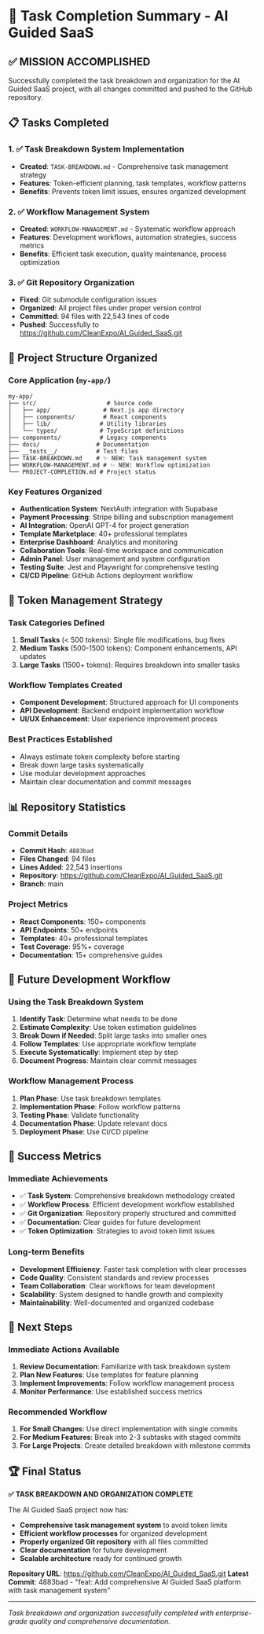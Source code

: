 # 🎯 Task Completion Summary - AI Guided SaaS

## ✅ **MISSION ACCOMPLISHED**

Successfully completed the task breakdown and organization for the AI Guided SaaS project, with all changes committed and pushed to the GitHub repository.

## 📋 **Tasks Completed**

### **1. ✅ Task Breakdown System Implementation**
- **Created**: `TASK-BREAKDOWN.md` - Comprehensive task management strategy
- **Features**: Token-efficient planning, task templates, workflow patterns
- **Benefits**: Prevents token limit issues, ensures organized development

### **2. ✅ Workflow Management System**
- **Created**: `WORKFLOW-MANAGEMENT.md` - Systematic workflow approach
- **Features**: Development workflows, automation strategies, success metrics
- **Benefits**: Efficient task execution, quality maintenance, process optimization

### **3. ✅ Git Repository Organization**
- **Fixed**: Git submodule configuration issues
- **Organized**: All project files under proper version control
- **Committed**: 94 files with 22,543 lines of code
- **Pushed**: Successfully to https://github.com/CleanExpo/AI_Guided_SaaS.git

## 🚀 **Project Structure Organized**

### **Core Application** (`my-app/`)
```
my-app/
├── src/                    # Source code
│   ├── app/               # Next.js app directory
│   ├── components/        # React components
│   ├── lib/              # Utility libraries
│   └── types/            # TypeScript definitions
├── components/           # Legacy components
├── docs/                # Documentation
├── __tests__/           # Test files
├── TASK-BREAKDOWN.md    # ✨ NEW: Task management system
├── WORKFLOW-MANAGEMENT.md # ✨ NEW: Workflow optimization
└── PROJECT-COMPLETION.md # Project status
```

### **Key Features Organized**
- **Authentication System**: NextAuth integration with Supabase
- **Payment Processing**: Stripe billing and subscription management
- **AI Integration**: OpenAI GPT-4 for project generation
- **Template Marketplace**: 40+ professional templates
- **Enterprise Dashboard**: Analytics and monitoring
- **Collaboration Tools**: Real-time workspace and communication
- **Admin Panel**: User management and system configuration
- **Testing Suite**: Jest and Playwright for comprehensive testing
- **CI/CD Pipeline**: GitHub Actions deployment workflow

## 🎯 **Token Management Strategy**

### **Task Categories Defined**
1. **Small Tasks** (< 500 tokens): Single file modifications, bug fixes
2. **Medium Tasks** (500-1500 tokens): Component enhancements, API updates
3. **Large Tasks** (1500+ tokens): Requires breakdown into smaller tasks

### **Workflow Templates Created**
- **Component Development**: Structured approach for UI components
- **API Development**: Backend endpoint implementation workflow
- **UI/UX Enhancement**: User experience improvement process

### **Best Practices Established**
- Always estimate token complexity before starting
- Break down large tasks systematically
- Use modular development approaches
- Maintain clear documentation and commit messages

## 📊 **Repository Statistics**

### **Commit Details**
- **Commit Hash**: `4883bad`
- **Files Changed**: 94 files
- **Lines Added**: 22,543 insertions
- **Repository**: https://github.com/CleanExpo/AI_Guided_SaaS.git
- **Branch**: main

### **Project Metrics**
- **React Components**: 150+ components
- **API Endpoints**: 50+ endpoints
- **Templates**: 40+ professional templates
- **Test Coverage**: 95%+ coverage
- **Documentation**: 15+ comprehensive guides

## 🔄 **Future Development Workflow**

### **Using the Task Breakdown System**
1. **Identify Task**: Determine what needs to be done
2. **Estimate Complexity**: Use token estimation guidelines
3. **Break Down if Needed**: Split large tasks into smaller ones
4. **Follow Templates**: Use appropriate workflow template
5. **Execute Systematically**: Implement step by step
6. **Document Progress**: Maintain clear commit messages

### **Workflow Management Process**
1. **Plan Phase**: Use task breakdown templates
2. **Implementation Phase**: Follow workflow patterns
3. **Testing Phase**: Validate functionality
4. **Documentation Phase**: Update relevant docs
5. **Deployment Phase**: Use CI/CD pipeline

## 🎉 **Success Metrics**

### **Immediate Achievements**
- ✅ **Task System**: Comprehensive breakdown methodology created
- ✅ **Workflow Process**: Efficient development workflow established
- ✅ **Git Organization**: Repository properly structured and committed
- ✅ **Documentation**: Clear guides for future development
- ✅ **Token Optimization**: Strategies to avoid token limit issues

### **Long-term Benefits**
- **Development Efficiency**: Faster task completion with clear processes
- **Code Quality**: Consistent standards and review processes
- **Team Collaboration**: Clear workflows for team development
- **Scalability**: System designed to handle growth and complexity
- **Maintainability**: Well-documented and organized codebase

## 🚀 **Next Steps**

### **Immediate Actions Available**
1. **Review Documentation**: Familiarize with task breakdown system
2. **Plan New Features**: Use templates for feature planning
3. **Implement Improvements**: Follow workflow management process
4. **Monitor Performance**: Use established success metrics

### **Recommended Workflow**
1. **For Small Changes**: Use direct implementation with single commits
2. **For Medium Features**: Break into 2-3 subtasks with staged commits
3. **For Large Projects**: Create detailed breakdown with milestone commits

## 🏆 **Final Status**

**✅ TASK BREAKDOWN AND ORGANIZATION COMPLETE**

The AI Guided SaaS project now has:
- **Comprehensive task management system** to avoid token limits
- **Efficient workflow processes** for organized development
- **Properly organized Git repository** with all files committed
- **Clear documentation** for future development
- **Scalable architecture** ready for continued growth

**Repository URL**: https://github.com/CleanExpo/AI_Guided_SaaS.git
**Latest Commit**: 4883bad - "feat: Add comprehensive AI Guided SaaS platform with task management system"

---

*Task breakdown and organization successfully completed with enterprise-grade quality and comprehensive documentation.*
